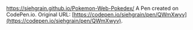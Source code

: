 # 
https://siehgrain.github.io/Pokemon-Web-Pokedex/
A Pen created on CodePen.io. Original URL: [https://codepen.io/siehgrain/pen/QWmXwyv](https://codepen.io/siehgrain/pen/QWmXwyv).

